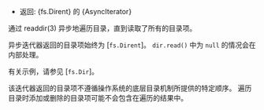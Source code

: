 <!-- YAML
added: v12.12.0
-->

* 返回: {fs.Dirent} 的 {AsyncIterator}

通过 readdir(3) 异步地遍历目录，直到读取了所有的目录项。

异步迭代器返回的目录项始终为 [`fs.Dirent`]。 
`dir.read()` 中为 `null` 的情况会在内部处理。

有关示例，请参见 [`fs.Dir`]。

该迭代器返回的目录项不遵循操作系统的底层目录机制所提供的特定顺序。
遍历目录时添加或删除的目录项可能不会包含在遍历的结果中。

